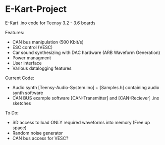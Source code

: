 # E-Kart-Project
E-Kart .ino code for Teensy 3.2 - 3.6 boards

Features:
- CAN bus manipulation (500 Kbit/s)
- ESC control (VESC)
- Car sound synthesizing with DAC hardware (ARB Waveform Generation)
- Power managment
- User interface
- Various datalogging features

Current Code:
- Audio synth [Teensy-Audio-System.ino] + [Samples.h] containing audio synth software
- CAN BUS example software [CAN-Transmitter] and [CAN-Reciever] .ino sketches

To Do:
- SD access to load ONLY required waveforms into memory (Free up space)
- Random noise generator
- CAN bus access for VESC?
